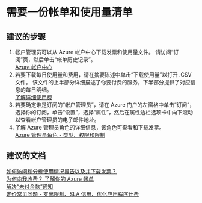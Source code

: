<properties
    pageTitle="need a copy of my bill and usage"
    description="需要一份帐单和使用量清单"
    service="azure-billing"
    resource="billing"
    authors="kasparks"
    displayOrder=""
    selfHelpType="generic"
    supportTopicIds="32454862"
    resourceTags=""
    productPesIds="15659"
    cloudEnvironments="public"
/>


# 需要一份帐单和使用量清单

## **建议的步骤**
1. 帐户管理员可以从 Azure 帐户中心下载发票和使用量文件。 请访问“订阅”页，然后单击“帐单历史记录”。<br>
[Azure 帐户中心](https://account.windowsazure.com/Subscriptions)
2. 若要下载每日使用量和费用，请在摘要陈述中单击“下载使用量”以打开 .CSV 文件。 该文件的上半部分详细描述了你要付费的服务，下半部分提供了对应信息的每日明细。<br>
[了解详细使用费](https://azure.microsoft.com/documentation/articles/billing-understand-your-bill/#understand-detailed-usage-charges)
3. 若要确定谁是订阅的“帐户管理员”，请在 Azure 门户的左窗格中单击“订阅”，选择你的订阅，单击“设置”，选择“属性”，然后在属性边栏选项卡中向下滚动以查看帐户管理员的电子邮件地址。
4. 了解 Azure 管理员角色的详细信息，该角色可查看和下载发票。<br>
[Azure 管理员角色 - 类型、权限和限制](https://azure.microsoft.com/documentation/articles/billing-add-change-azure-subscription-administrator/)

## **建议的文档**
[如何访问和分析使用情况报告以及并下载发票？](https://azure.microsoft.com/documentation/articles/billing-download-azure-invoice-daily-usage-date/)<br>
[为何向我收费？ 了解你的 Azure 帐单](https://azure.microsoft.com/documentation/articles/billing-understand-your-bill/)<br>
[解决“未付余款”通知](https://azure.microsoft.com/documentation/articles/billing-azure-subscription-past-due-balance/)<br>
[定价常见问题 - 支出限制、SLA 信用、优化应用程序计费](https://azure.microsoft.com/pricing/faq/)



<!--HONumber=Jul16_HO4-->


